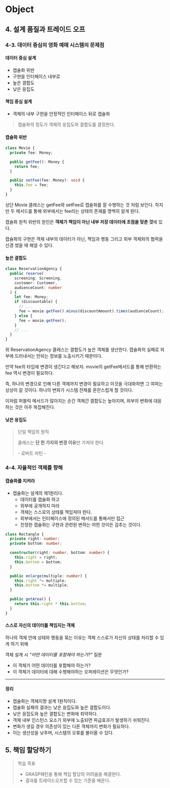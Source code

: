 # Object

## 4. 설계 품질과 트레이드 오프

### 4-3. 데이터 중심의 영화 예매 시스템의 문제점

#### 데이터 중심 설계

- 캡슐화 위반
- 구현을 인터페이스 내부로
- 높은 결합도
- 낮은 응집도

#### 책임 중심 설계

- 객체의 내부 구현을 안정적인 인터페이스 뒤로 캡슐화

> 캡슐화의 정도가 객체의 응집도와 결합도를 결정한다.

#### 캡슐화 위반

```typescript
class Movie {
  private fee: Money;

  public getFee(): Money {
    return fee;
  }

  public setFee(fee: Money): void {
    this.fee = fee;
  }
}
```

상단 Movie 클래스는 getFee와 setFee로 캡슐화를 잘 수행하는 것 처럼 보인다.
하지만 두 메서드를 통해 외부에서는 fee라는 상태의 존재를 명백히 알게 된다.

캡슐화 원칙 위반의 원인은 **객체가 책임이 아닌 내부 저장 데이터에 초점을 맞춘 것**에 있다.

캡슐화의 구현은 객체 내부의 데이터가 아닌, 책임과 행동 그리고 외부 객체와의 협력을 신경 썼을 때 해낼 수 있다.

#### 높은 결합도

```typescript
class ReservationAgency {
  public reserve(
    screening: Screening,
    customer: Customer,
    audienceCount: number
  ) {
    let fee: Money;
    if (discountable) {
      // ...
      fee = movie.getFee().minus(discountAmount).times(audienceCount);
    } else {
      fee = movie.getFee();
    }
    // ...
  }
}
```

위 ReservationAgency 클래스는 결합도가 높은 객체를 생산한다. 캡슐화의 실패로 외부에 드러내서는 안되는 정보를 노출시키기 때문이다.

만약 fee의 타입에 변경이 생긴다고 해보자.
movie의 getFee메서드를 통해 반환하는 fee 역시 변경이 필요하다.

즉, 하나의 변경으로 인해 다른 객체까지 변경이 필요하고 이것을 극대화하면 그 여파는 상상이 갈 것이다. 하나의 변화가 시스템 전체를 혼란스럽게 할 것이다.

이처럼 퍼블릭 메서드가 많아지는 순간 객체간 결합도는 높아지며, 외부의 변화에 대응하는 것은 아주 복잡해진다.

#### 낮은 응집도

> 단일 책임의 원칙
>
> 클래스는 **단 한 가지의 변경 이유**만 가져야 한다.
>
> \- 로버트 마틴 -

### 4-4. 자율적인 객체를 향해

#### 캡슐화를 지켜라

- 캡슐화는 설계의 제1원리다.
  - 데이터를 캡슐화 하고
  - 외부에 공개하지 마라
  - 객체는 스스로의 상태를 책임져야 한다.
  - 외부에서는 인터페이스에 정의된 메서드를 통해서만 접근
  - 진정한 캡슐화는 구현과 관련된 변하는 어떤 것이든 감추는 것이다.

```typescript
class Rectangle {
  private right: number;
  private bottom: number;

  constructor(right: number, bottom: number) {
    this.right = right;
    this.bottom = bottom;
  }

  public enlarge(multiple: number) {
    this.right *= multiple;
    this.bottom *= multiple;
  }

  public getArea() {
    return this.right * this.bottom;
  }
}
```

#### 스스로 자신의 데이터를 책임지는 객체

하나의 객체 안에 상태와 행동을 묶는 이유는 객체 스스로가 자신의 상태를 처리할 수 있게 하기 위해

객체 설계 시 _"어떤 데이터를 포함해야 하는가?"_ 질문

- 이 객체가 어떤 데이터를 포함해야 하는가?
- 이 객체가 데이터에 대해 수행해야하는 오퍼레이션은 무엇인가?

---

#### 정리

- 캡슐화는 객체지향 설계 1원칙이다.
- 캡슐화 실패의 결과는 낮은 응집도와 높은 결합도이다.
- 낮은 응집도와 높은 결합도는 변화에 취약하다.
- 객체 내부 인스턴스 요소가 외부에 노출되면 파급효과가 발생하기 쉬워진다.
- 변화가 생길 경우 의존성이 있는 다른 객체까지 변화가 필요하다.
- 이는 생산성을 낮추며, 시스템의 오류를 불러올 수 있다.

## 5. 책임 할당하기

> 학습 목표
>
> - GRASP패턴을 통해 책임 할당의 어려움을 해결한다.
> - 결과를 트레이드오프할 수 있는 기준을 배운다.
